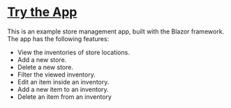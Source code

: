 # [Try the App](https://blazorstoremanagement.azurewebsites.net/)

This is an example store management app, built with the Blazor framework.
<br />
The app has the following features:
* View the inventories of store locations.
* Add a new store.
* Delete a new store.
* Filter the viewed inventory.
* Edit an item inside an inventory.
* Add a new item to an inventory.
* Delete an item from an inventory
